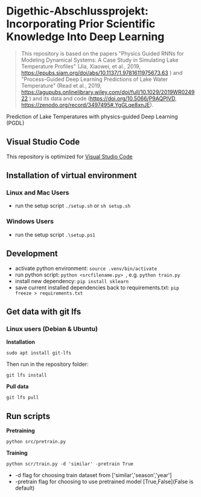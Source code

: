 # Digethic-Abschlussprojekt: Incorporating Prior Scientific Knowledge Into Deep Learning

>This repository is based on the papers "Physics Guided RNNs for Modeling Dynamical Systems: A Case Study in Simulating Lake Temperature Profiles" (Jia, Xiaowei, et al., 2019, https://epubs.siam.org/doi/abs/10.1137/1.9781611975673.63 ) and "Process-Guided Deep Learning Predictions of Lake Water Temperature" (Read et al., 2019, https://agupubs.onlinelibrary.wiley.com/doi/full/10.1029/2019WR024922 ) and its data and code (https://doi.org/10.5066/P9AQPIVD, https://zenodo.org/record/3497495#.YgGLqe8xnJE).




Prediction of Lake Temperatures with physics-guided Deep Learning (PGDL)


## Visual Studio Code

This repository is optimized for [Visual Studio Code](https://code.visualstudio.com/) 

## Installation of virtual environment

### Linux and Mac Users

- run the setup script `./setup.sh` or `sh setup.sh`

### Windows Users

- run the setup script `.\setup.ps1`

## Development

- activate python environment: `source .venv/bin/activate`
- run python script: `python <srcfilename.py> `, e.g. `python train.py`
- install new dependency: `pip install sklearn`
- save current installed dependencies back to requirements.txt: `pip freeze > requirements.txt`

## Get data with git lfs

### Linux users (Debian & Ubuntu)

**Installation**

`sudo apt install git-lfs`

Then run in the repository folder:

`git lfs install`

**Pull data**

`git lfs pull`

## Run scripts

**Pretraining**

`python src/pretrain.py`

**Training**

`python scr/train.py -d 'similar' -pretrain True`

- -d flag for choosing train dataset from ['similar','season','year']
- -pretrain flag for choosing to use pretrained model [True,False](False is default)




